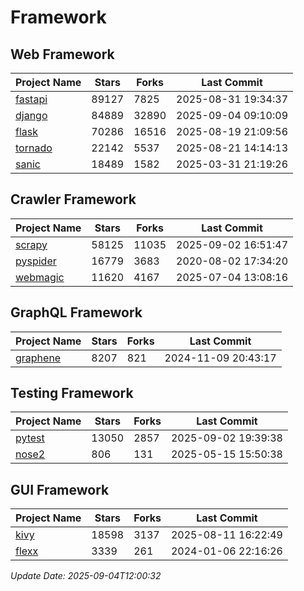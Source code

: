 # Framework

## Web Framework
| Project Name | Stars | Forks | Last Commit |
| ------------ | ----- | ----- | ----------- |
| [fastapi](https://github.com/fastapi/fastapi) | 89127 | 7825 | 2025-08-31 19:34:37 |
| [django](https://github.com/django/django) | 84889 | 32890 | 2025-09-04 09:10:09 |
| [flask](https://github.com/pallets/flask) | 70286 | 16516 | 2025-08-19 21:09:56 |
| [tornado](https://github.com/tornadoweb/tornado) | 22142 | 5537 | 2025-08-21 14:14:13 |
| [sanic](https://github.com/sanic-org/sanic) | 18489 | 1582 | 2025-03-31 21:19:26 |

## Crawler Framework
| Project Name | Stars | Forks | Last Commit |
| ------------ | ----- | ----- | ----------- |
| [scrapy](https://github.com/scrapy/scrapy) | 58125 | 11035 | 2025-09-02 16:51:47 |
| [pyspider](https://github.com/binux/pyspider) | 16779 | 3683 | 2020-08-02 17:34:20 |
| [webmagic](https://github.com/code4craft/webmagic) | 11620 | 4167 | 2025-07-04 13:08:16 |

## GraphQL Framework
| Project Name | Stars | Forks | Last Commit |
| ------------ | ----- | ----- | ----------- |
| [graphene](https://github.com/graphql-python/graphene) | 8207 | 821 | 2024-11-09 20:43:17 |

## Testing Framework
| Project Name | Stars | Forks | Last Commit |
| ------------ | ----- | ----- | ----------- |
| [pytest](https://github.com/pytest-dev/pytest) | 13050 | 2857 | 2025-09-02 19:39:38 |
| [nose2](https://github.com/nose-devs/nose2) | 806 | 131 | 2025-05-15 15:50:38 |

## GUI Framework
| Project Name | Stars | Forks | Last Commit |
| ------------ | ----- | ----- | ----------- |
| [kivy](https://github.com/kivy/kivy) | 18598 | 3137 | 2025-08-11 16:22:49 |
| [flexx](https://github.com/flexxui/flexx) | 3339 | 261 | 2024-01-06 22:16:26 |

*Update Date: 2025-09-04T12:00:32*